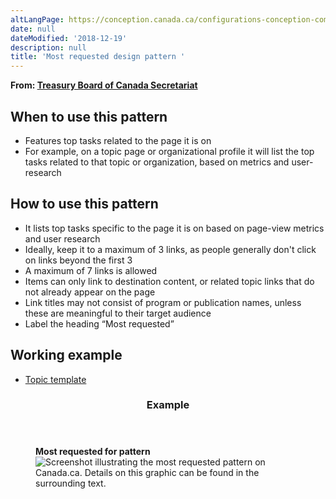 ```yaml
---
altLangPage: https://conception.canada.ca/configurations-conception-communes/en-demande.html
date: null
dateModified: '2018-12-19'
description: null
title: 'Most requested design pattern '
---
```



<div>
 <p class="gc-byline">
  <strong>
   From:
   <a href="https://www.canada.ca/en/treasury-board-secretariat.html">
    Treasury Board of Canada Secretariat
   </a>
  </strong>
 </p>
 <section>
  <section>
   <h2>
    When to use this pattern
   </h2>
   <ul>
    <li>
     Features top tasks related to the page it is on
    </li>
    <li>
     For example, on a topic page or organizational profile it will list the top tasks related to that topic or organization, based on metrics and user-research
    </li>
   </ul>
  </section>
  <section>
   <h2>
    How to use this pattern
   </h2>
   <ul>
    <li>
     It lists top tasks specific to the page it is on based on page-view metrics and user research
    </li>
    <li>
     Ideally, keep it to a maximum of 3 links, as people generally don't click on links beyond the first 3
    </li>
    <li>
     A maximum of 7 links is allowed
    </li>
    <li>
     Items can only link to destination content, or related topic links that do not already appear on the page
    </li>
    <li>
     Link titles may not consist of program or publication names, unless these are meaningful to their target audience
    </li>
    <li>
     Label the heading “Most requested”
    </li>
   </ul>
  </section>
  <section>
   <h2>
    Working example
   </h2>
   <ul>
    <li>
     <a href="https://design.canada.ca/mandatory-templates/theme-topic.html">
      Topic template
     </a>
    </li>
   </ul>
  </section>
  <section class="panel panel-primary">
   <header class="panel-heading">
    <h3 class="panel-title">
     Example
    </h3>
   </header>
   <div class="panel-body">
    <figure class="mrgn-bttm-sm">
     <figcaption class="text-center">
      <b>
       Most requested for pattern
      </b>
     </figcaption>
     <img alt="Screenshot illustrating the most requested pattern on Canada.ca. Details on this graphic can be found in the surrounding text." class="img-responsive center-block" src="https://www.canada.ca/content/dam/tbs-sct/images/government-communications/canada-content-style-guide/most-requested-pattern-eng.jpg"/>
    </figure>
   </div>
  </section>
 </section>
</div>





